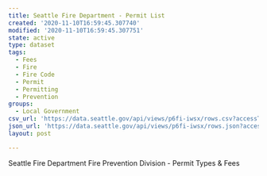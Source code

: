 ```yaml
---
title: Seattle Fire Department - Permit List
created: '2020-11-10T16:59:45.307740'
modified: '2020-11-10T16:59:45.307751'
state: active
type: dataset
tags:
  - Fees
  - Fire
  - Fire Code
  - Permit
  - Permitting
  - Prevention
groups:
  - Local Government
csv_url: 'https://data.seattle.gov/api/views/p6fi-iwsx/rows.csv?accessType=DOWNLOAD'
json_url: 'https://data.seattle.gov/api/views/p6fi-iwsx/rows.json?accessType=DOWNLOAD'
layout: post

---
```

Seattle Fire Department Fire Prevention Division - Permit Types & Fees
